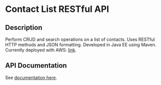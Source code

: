 # Contact List RESTful API

## Description

Perform CRUD and search operations on a list of contacts.  Uses RESTful HTTP methods and JSON formatting.  Developed in Java EE using Maven.  Currently deployed with AWS:  [link](http://contact-list.us-east-2.elasticbeanstalk.com/).

## API Documentation
See [documentation here](http://contact-list.us-east-2.elasticbeanstalk.com/rest/).

